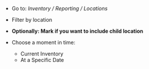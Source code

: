 - Go to: *Inventory / Reporting / Locations*

- Filter by location

- **Optionally: Mark if you want to include child location**

- Choose a moment in time:  
  - Current Inventory
  - At a Specific Date
